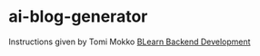 # ai-blog-generator

Instructions given by Tomi Mokko 
<a href="https://www.freecodecamp.org/news/backend-web-development-three-projects"> BLearn Backend Development </a> 

